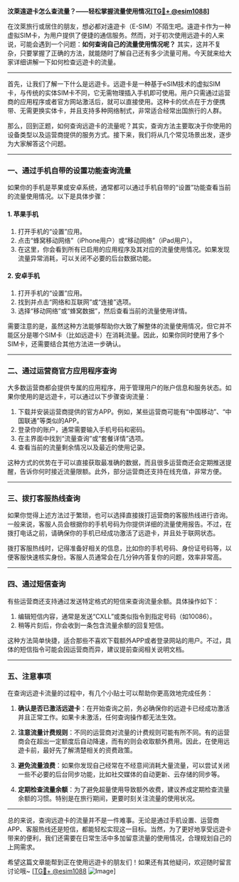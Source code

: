 **汶萊遠遊卡怎么查流量？——轻松掌握流量使用情况[[TG💪+ @esim1088](https://t.me/s/esim1088)]**

在汶萊旅行或居住的朋友，想必都对遠遊卡（E-SIM）不陌生吧。遠遊卡作为一种虚拟SIM卡，为用户提供了便捷的通信服务。然而，对于初次使用远遊卡的人来说，可能会遇到一个问题：**如何查询自己的流量使用情况呢？** 其实，这并不复杂，只要掌握了正确的方法，就能随时了解自己还有多少流量可用。今天就来给大家详细讲解一下如何检查远遊卡的流量。

---

首先，让我们了解一下什么是远遊卡。远遊卡是一种基于eSIM技术的虚拟SIM卡，与传统的实体SIM卡不同，它无需物理插入手机即可使用。用户只需通过运营商的应用程序或者官方网站激活后，就可以直接使用。这种卡的优点在于方便携带、无需更换实体卡，并且支持多种网络制式，非常适合经常出国旅行的人群。

那么，回到正题，如何查询远遊卡的流量呢？其实，查询方法主要取决于你使用的设备类型以及运营商提供的服务方式。接下来，我们将从几个常见场景出发，逐步为大家解答这个问题。

---

### **一、通过手机自带的设置功能查询流量**
如果你的手机是苹果或安卓系统，通常都可以通过手机自带的“设置”功能查看当前的流量使用情况。以下是具体步骤：

#### **1. 苹果手机**
1. 打开手机的“设置”应用。
2. 点击“蜂窝移动网络”（iPhone用户）或“移动网络”（iPad用户）。
3. 在这里，你会看到所有已启用的应用程序及其对应的流量使用情况。如果发现流量异常消耗，可以关闭不必要的后台数据功能。

#### **2. 安卓手机**
1. 打开手机的“设置”应用。
2. 找到并点击“网络和互联网”或“连接”选项。
3. 选择“移动网络”或“蜂窝数据”，然后查看当前的流量使用详情。

需要注意的是，虽然这种方法能够帮助你大致了解整体的流量使用情况，但它并不能区分是哪个SIM卡（比如远遊卡）在消耗流量。因此，如果你同时使用了多个SIM卡，还需要结合其他方法进一步确认。

---

### **二、通过运营商官方应用程序查询**
大多数运营商都会提供专属的应用程序，用于管理用户的账户信息和服务状态。如果你使用的是远遊卡，可以通过以下步骤查询流量：

1. 下载并安装运营商提供的官方APP。例如，某些运营商可能有“中国移动”、“中国联通”等类似的APP。
2. 登录你的账户，通常需要输入手机号码和密码。
3. 在主界面中找到“流量查询”或“套餐详情”选项。
4. 查看当前的流量剩余情况以及最近的使用记录。

这种方式的优势在于可以直接获取最准确的数据，而且很多运营商还会定期推送提醒，告诉你何时接近流量限额。此外，部分运营商还支持在线充值，非常方便。

---

### **三、拨打客服热线查询**
如果你觉得上述方法过于繁琐，也可以选择直接拨打运营商的客服热线进行咨询。一般来说，客服人员会根据你的手机号码为你提供详细的流量使用报告。不过，在拨打电话之前，请确保你的手机已经成功激活了远遊卡，并且处于联网状态。

拨打客服热线时，记得准备好相关的信息，比如你的手机号码、身份证号码等，以便客服快速核实身份。客服人员通常会在几分钟内答复你的问题，效率非常高。

---

### **四、通过短信查询**
有些运营商还支持通过发送特定格式的短信来查询流量余额。具体操作如下：
1. 编辑短信内容，通常是发送“CXLL”或类似指令到指定号码（如10086）。
2. 稍等片刻后，你会收到一条包含流量余额的回复短信。

这种方法简单快捷，适合那些不喜欢下载额外APP或者登录网站的用户。不过，具体的短信指令可能会因运营商而异，建议提前查阅相关说明文档。

---

### **五、注意事项**
在查询远遊卡流量的过程中，有几个小贴士可以帮助你更高效地完成任务：

1. **确认是否已激活远遊卡**：在开始查询之前，务必确保你的远遊卡已经成功激活并且正常工作。如果卡未激活，任何查询操作都无法生效。
   
2. **注意流量计费规则**：不同的运营商对流量的计费规则可能有所不同。有的运营商会在超出一定额度后自动降速，而有的则会收取额外费用。因此，在使用远遊卡前，最好先了解清楚相关的资费政策。

3. **避免流量浪费**：如果你发现自己经常在不经意间消耗大量流量，可以尝试关闭一些不必要的后台同步功能，比如社交媒体的自动更新、云存储的同步等。

4. **定期检查流量余额**：为了避免超量使用导致额外收费，建议养成定期检查流量余额的习惯。特别是在旅行期间，更要时刻关注流量的使用状况。

---

总的来说，查询远遊卡的流量并不是一件难事。无论是通过手机设置、运营商APP、客服热线还是短信，都能轻松实现这一目标。当然，为了更好地享受远遊卡带来的便利，我们还需要在日常生活中多加留意流量的使用情况，合理规划自己的上网需求。

希望这篇文章能帮到正在使用远遊卡的朋友们！如果还有其他疑问，欢迎随时留言讨论哦~ [[TG💪+ @esim1088](https://t.me/s/esim1088) ![Image](https://i.postimg.cc/4NQfJmqS/Snipaste-2025-05-13-00-14-12.png)]
